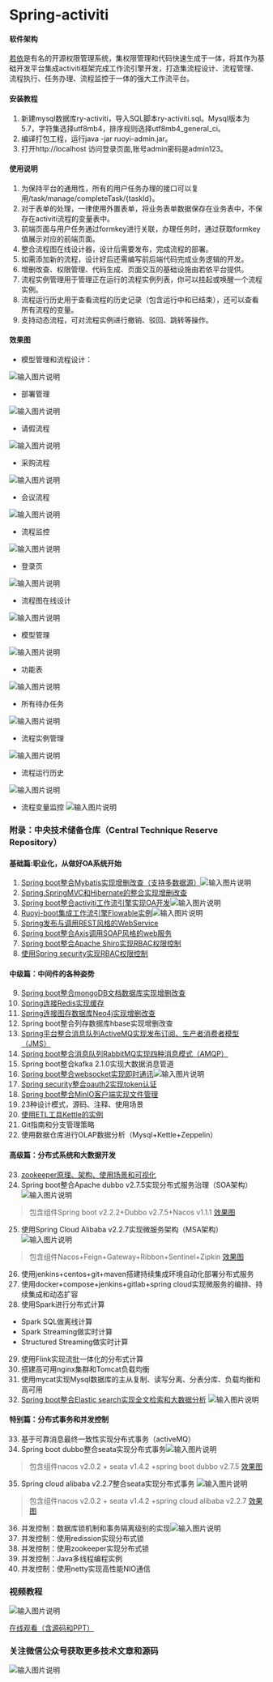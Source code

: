 # Spring-activiti

#### 软件架构
[若依](http://doc.ruoyi.vip/ruoyi/)是有名的开源权限管理系统，集权限管理和代码快速生成于一体，将其作为基础开发平台集成activiti框架完成工作流引擎开发，打造集流程设计、流程管理、流程执行、任务办理、流程监控于一体的强大工作流平台。

#### 安装教程

1. 新建mysql数据库ry-activiti，导入SQL脚本ry-activiti.sql。Mysql版本为5.7，字符集选择utf8mb4，排序规则选择utf8mb4_general_ci。
2. 编译打包工程，运行java -jar ruoyi-admin.jar。
3. 打开http://localhost 访问登录页面,账号admin密码是admin123。

#### 使用说明

1.  为保持平台的通用性，所有的用户任务办理的接口可以复用/task/manage/completeTask/{taskId}。
2.  对于表单的处理，一律使用外置表单，将业务表单数据保存在业务表中，不保存在activiti流程的变量表中。
3.  前端页面与用户任务通过formkey进行关联，办理任务时，通过获取formkey值展示对应的前端页面。
4.  整合流程图在线设计器，设计后需要发布，完成流程的部署。
5.  如需添加新的流程，设计好后还需编写前后端代码完成业务逻辑的开发。
6.  增删改查、权限管理、代码生成、页面交互的基础设施由若依平台提供。
7.  流程实例管理用于管理正在运行的流程实例列表，你可以挂起或唤醒一个流程实例。
8.  流程运行历史用于查看流程的历史记录（包含运行中和已结束），还可以查看所有流程的变量。
9.  支持动态流程，可对流程实例进行撤销、驳回、跳转等操作。 
#### 效果图
- 模型管理和流程设计：

![输入图片说明](pic/%E8%AE%BE%E8%AE%A1%E5%99%A8.gif)

- 部署管理

![输入图片说明](pic/%E9%83%A8%E7%BD%B2%E7%AE%A1%E7%90%86.jpg)

- 请假流程

![输入图片说明](pic/%E8%AF%B7%E5%81%87%E6%B5%81%E7%A8%8B.gif)

- 采购流程

![输入图片说明](pic/%E9%87%87%E8%B4%AD%E6%B5%81%E7%A8%8B.gif)

- 会议流程

![输入图片说明](pic/%E4%BC%9A%E8%AE%AE%E6%B5%81%E7%A8%8B.gif)

- 流程监控

![输入图片说明](pic/%E6%B5%81%E7%A8%8B%E7%9B%91%E6%8E%A7.gif)

- 登录页

![输入图片说明](pic/%E7%99%BB%E5%BD%95.jpg)

- 流程图在线设计

![输入图片说明](pic/%E6%B5%81%E7%A8%8B%E5%9B%BE%E8%AE%BE%E8%AE%A1%E5%99%A8.jpg)

- 模型管理

![输入图片说明](pic/%E6%A8%A1%E5%9E%8B%E7%AE%A1%E7%90%86.jpg)

- 功能表

![输入图片说明](pic/%E5%8A%9F%E8%83%BD%E8%A1%A8.jpg)

- 所有待办任务

![输入图片说明](pic/%E5%85%A8%E9%83%A8%E5%BE%85%E5%8A%9E.jpg)

- 流程实例管理

![输入图片说明](pic/%E6%B5%81%E7%A8%8B%E5%AE%9E%E4%BE%8B%E7%AE%A1%E7%90%86.jpg)

- 流程运行历史

![输入图片说明](pic/%E6%B5%81%E7%A8%8B%E8%BF%90%E8%A1%8C%E5%8E%86%E5%8F%B2.jpg)

- 流程变量监控
![输入图片说明](pic/%E6%B5%81%E7%A8%8B%E5%8F%98%E9%87%8F%E7%9B%91%E6%8E%A7.jpg)

### 附录：中央技术储备仓库（Central Technique Reserve Repository）

#### 基础篇:职业化，从做好OA系统开始
1. [Spring boot整合Mybatis实现增删改查（支持多数据源）](https://gitee.com/shenzhanwang/SSM)![输入图片说明](https://img.shields.io/badge/-%E7%B2%BE%E5%93%81-orange.svg "在这里输入图片标题")
2. [Spring,SpringMVC和Hibernate的整合实现增删改查](https://gitee.com/shenzhanwang/SSH)
3. [Spring boot整合activiti工作流引擎实现OA开发](https://gitee.com/shenzhanwang/Spring-activiti)![输入图片说明](https://img.shields.io/badge/-%E6%8B%9B%E7%89%8C-yellow.svg)   
4. [Ruoyi-boot集成工作流引擎Flowable实例](https://gitee.com/shenzhanwang/Ruoyi-flowable)![输入图片说明](https://img.shields.io/badge/-%E6%8B%9B%E7%89%8C-yellow.svg) 
5. [Spring发布与调用REST风格的WebService](https://gitee.com/shenzhanwang/Spring-REST)
6. [Spring boot整合Axis调用SOAP风格的web服务](https://gitee.com/shenzhanwang/Spring-axis)
7. [Spring boot整合Apache Shiro实现RBAC权限控制](https://gitee.com/shenzhanwang/Spring-shiro)
8. [使用Spring security实现RBAC权限控制](https://gitee.com/shenzhanwang/spring-security-demo)
#### 中级篇：中间件的各种姿势
9. [Spring boot整合mongoDB文档数据库实现增删改查](https://gitee.com/shenzhanwang/Spring-mongoDB)
10. [Spring连接Redis实现缓存](https://gitee.com/shenzhanwang/Spring-redis)
11. [Spring连接图存数据库Neo4j实现增删改查](https://gitee.com/shenzhanwang/Spring-neo4j)
12. Spring boot整合列存数据库hbase实现增删改查
13. [Spring平台整合消息队列ActiveMQ实现发布订阅、生产者消费者模型（JMS）](https://gitee.com/shenzhanwang/Spring-activeMQ)
14. [Spring boot整合消息队列RabbitMQ实现四种消息模式（AMQP）](https://gitee.com/shenzhanwang/Spring-rabbitMQ)
15. Spring boot整合kafka 2.1.0实现大数据消息管道
16. [Spring boot整合websocket实现即时通讯](https://gitee.com/shenzhanwang/Spring-websocket)![输入图片说明](https://img.shields.io/badge/-%E7%B2%BE%E5%93%81-orange.svg "在这里输入图片标题")
17. [Spring security整合oauth2实现token认证](https://gitee.com/shenzhanwang/Spring-security-oauth2)
18. [Spring boot整合MinIO客户端实现文件管理](https://gitee.com/shenzhanwang/Spring-minio)
19. 23种设计模式，源码、注释、使用场景 
20. [使用ETL工具Kettle的实例](https://gitee.com/shenzhanwang/Kettle-demo)
21. Git指南和分支管理策略 
22. 使用数据仓库进行OLAP数据分析（Mysql+Kettle+Zeppelin）
#### 高级篇：分布式系统和大数据开发
23. [zookeeper原理、架构、使用场景和可视化](https://gitee.com/shenzhanwang/zookeeper-practice)
24. Spring boot整合Apache dubbo v2.7.5实现分布式服务治理（SOA架构） ![输入图片说明](https://img.shields.io/badge/-%E7%B2%BE%E5%93%81-orange.svg "在这里输入图片标题") 
>  包含组件Spring boot v2.2.2+Dubbo v2.7.5+Nacos v1.1.1
<a href="https://images.gitee.com/uploads/images/2020/0114/084731_fd0b7a82_1110335.gif" target="_blank">效果图</a>
25. 使用Spring Cloud Alibaba v2.2.7实现微服务架构（MSA架构）![输入图片说明](https://img.shields.io/badge/-%E6%8B%9B%E7%89%8C-yellow.svg)   
>  包含组件Nacos+Feign+Gateway+Ribbon+Sentinel+Zipkin
<a href="https://images.gitee.com/uploads/images/2020/0106/201827_ac61db63_1110335.gif" target="_blank">效果图</a>
26. 使用jenkins+centos+git+maven搭建持续集成环境自动化部署分布式服务 
27. 使用docker+compose+jenkins+gitlab+spring cloud实现微服务的编排、持续集成和动态扩容 
28. 使用Spark进行分布式计算
- Spark SQL做离线计算
- Spark Streaming做实时计算
- Structured Streaming做实时计算
29. 使用Flink实现流批一体化的分布式计算
30. 搭建高可用nginx集群和Tomcat负载均衡 
31. 使用mycat实现Mysql数据库的主从复制、读写分离、分表分库、负载均衡和高可用 
32. [Spring boot整合Elastic search实现全文检索和大数据分析](https://gitee.com/shenzhanwang/Spring-elastic_search) ![输入图片说明](https://img.shields.io/badge/-%E6%8B%9B%E7%89%8C-yellow.svg "在这里输入图片标题")
#### 特别篇：分布式事务和并发控制
33. 基于可靠消息最终一致性实现分布式事务（activeMQ）
34. Spring boot dubbo整合seata实现分布式事务![输入图片说明](https://img.shields.io/badge/-%E7%B2%BE%E5%93%81-orange.svg "在这里输入图片标题")
> 包含组件nacos v2.0.2 + seata v1.4.2 +spring boot dubbo v2.7.5
<a href="https://images.gitee.com/uploads/images/2020/0119/112233_62a33a77_1110335.gif" target="_blank">效果图</a>
35. Spring cloud alibaba v2.2.7整合seata实现分布式事务 ![输入图片说明](https://img.shields.io/badge/-%E7%B2%BE%E5%93%81-orange.svg "在这里输入图片标题")
> 包含组件nacos v2.0.2 + seata v1.4.2 +spring cloud alibaba v2.2.7
<a href="https://images.gitee.com/uploads/images/2020/0119/134408_ee14a016_1110335.gif" target="_blank">效果图</a>
36. 并发控制：数据库锁机制和事务隔离级别的实现![输入图片说明](https://img.shields.io/badge/-%E7%B2%BE%E5%93%81-orange.svg "在这里输入图片标题") 
37. 并发控制：使用redission实现分布式锁 
38. 并发控制：使用zookeeper实现分布式锁 
39. 并发控制：Java多线程编程实例
40. 并发控制：使用netty实现高性能NIO通信 
### 视频教程
![输入图片说明](https://images.gitee.com/uploads/images/2021/0115/082443_6e3b60c8_1110335.png "封面.png")

<a href="https://www.roncoo.com/view/1303618857169457154" target="_blank">在线观看（含源码和PPT）</a>
### 关注微信公众号获取更多技术文章和源码
![输入图片说明](https://images.gitee.com/uploads/images/2021/1022/183316_f03b4f99_1110335.jpeg "qrcode_for_gh_4c2318bb0f7f_258.jpg")
